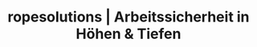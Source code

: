 ---
title: "ropesolutions | Arbeitssicherheit in Höhen & Tiefen"
url: /friedrichshafen/ropesolutions-arbeitssicherheit-in-hoehen-und-tiefen/
shop: Großhandel
---